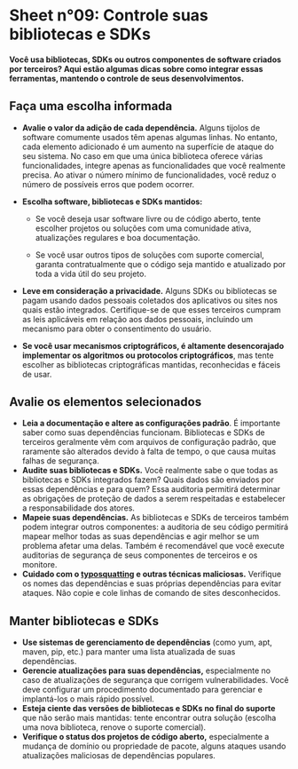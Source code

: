 # Sheet n°09: Controle suas bibliotecas e SDKs

#### Você usa bibliotecas, SDKs ou outros componentes de software criados por terceiros? Aqui estão algumas dicas sobre como integrar essas ferramentas, mantendo o controle de seus desenvolvimentos.

## Faça uma escolha informada

* **Avalie o valor da adição de cada dependência.** Alguns tijolos de software comumente usados têm apenas algumas linhas. No entanto, cada elemento adicionado é um aumento na superfície de ataque do seu sistema. No caso em que uma única biblioteca oferece várias funcionalidades, integre apenas as funcionalidades que você realmente precisa. Ao ativar o número mínimo de funcionalidades, você reduz o número de possíveis erros que podem ocorrer.

* **Escolha software, bibliotecas e SDKs mantidos:**

     * Se você deseja usar software livre ou de código aberto, tente escolher projetos ou soluções com uma comunidade ativa, atualizações regulares e boa documentação.

     * Se você usar outros tipos de soluções com suporte comercial, garanta contratualmente que o código seja mantido e atualizado por toda a vida útil do seu projeto.

* **Leve em consideração a privacidade.** Alguns SDKs ou bibliotecas se pagam usando dados pessoais coletados dos aplicativos ou sites nos quais estão integrados. Certifique-se de que esses terceiros cumpram as leis aplicáveis em relação aos dados pessoais, incluindo um mecanismo para obter o consentimento do usuário.

* **Se você usar mecanismos criptográficos, é altamente desencorajado implementar os algoritmos ou protocolos criptográficos**, mas tente escolher as bibliotecas criptográficas mantidas, reconhecidas e fáceis de usar.

## Avalie os elementos selecionados

* **Leia a documentação e altere as configurações padrão**. É importante saber como suas dependências funcionam. Bibliotecas e SDKs de terceiros geralmente vêm com arquivos de configuração padrão, que raramente são alterados devido à falta de tempo, o que causa muitas falhas de segurança.
* **Audite suas bibliotecas e SDKs.** Você realmente sabe o que todas as bibliotecas e SDKs integrados fazem? Quais dados são enviados por essas dependências e para quem? Essa auditoria permitirá determinar as obrigações de proteção de dados a serem respeitadas e estabelecer a responsabilidade dos atores.
* **Mapeie suas dependências.** As bibliotecas e SDKs de terceiros também podem integrar outros componentes: a auditoria de seu código permitirá mapear melhor todas as suas dependências e agir melhor se um problema afetar uma delas. Também é recomendável que você execute auditorias de segurança de seus componentes de terceiros e os monitore.
* **Cuidado com o [typosquatting](https://en.wikipedia.org/wiki/Typosquatting) e outras técnicas maliciosas.** Verifique os nomes das dependências e suas próprias dependências para evitar ataques. Não copie e cole linhas de comando de sites desconhecidos.

## Manter bibliotecas e SDKs

* **Use sistemas de gerenciamento de dependências** (como yum, apt, maven, pip, etc.) para manter uma lista atualizada de suas dependências.
* **Gerencie atualizações para suas dependências,** especialmente no caso de atualizações de segurança que corrigem vulnerabilidades. Você deve configurar um procedimento documentado para gerenciar e implantá-los o mais rápido possível.
* **Esteja ciente das versões de bibliotecas e SDKs no final do suporte** que não serão mais mantidas: tente encontrar outra solução (escolha uma nova biblioteca, renove o suporte comercial).
* **Verifique o status dos projetos de código aberto,** especialmente a mudança de domínio ou propriedade de pacote, alguns ataques usando atualizações maliciosas de dependências populares.

     
